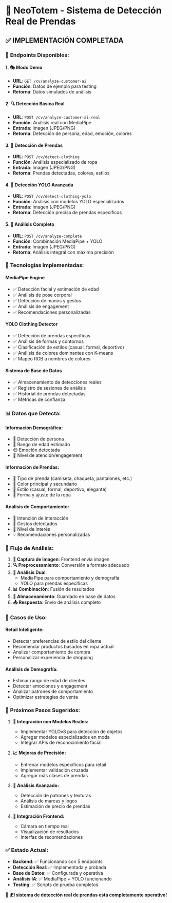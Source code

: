 # 🎯 NeoTotem - Sistema de Detección Real de Prendas

## ✅ **IMPLEMENTACIÓN COMPLETADA**

### 🔧 **Endpoints Disponibles:**

#### 1. **🎭 Modo Demo** 
- **URL**: `GET /cv/analyze-customer-ai`
- **Función**: Datos de ejemplo para testing
- **Retorna**: Datos simulados de análisis

#### 2. **🔍 Detección Básica Real**
- **URL**: `POST /cv/analyze-customer-ai-real`
- **Función**: Análisis real con MediaPipe
- **Entrada**: Imagen (JPEG/PNG)
- **Retorna**: Detección de persona, edad, emoción, colores

#### 3. **👕 Detección de Prendas**
- **URL**: `POST /cv/detect-clothing`
- **Función**: Análisis especializado de ropa
- **Entrada**: Imagen (JPEG/PNG)
- **Retorna**: Prendas detectadas, colores, estilos

#### 4. **🤖 Detección YOLO Avanzada**
- **URL**: `POST /cv/detect-clothing-yolo`
- **Función**: Análisis con modelos YOLO especializados
- **Entrada**: Imagen (JPEG/PNG)
- **Retorna**: Detección precisa de prendas específicas

#### 5. **🚀 Análisis Completo**
- **URL**: `POST /cv/analyze-complete`
- **Función**: Combinación MediaPipe + YOLO
- **Entrada**: Imagen (JPEG/PNG)
- **Retorna**: Análisis integral con máxima precisión

### 🧠 **Tecnologías Implementadas:**

#### **MediaPipe Engine**
- ✅ Detección facial y estimación de edad
- ✅ Análisis de pose corporal
- ✅ Detección de manos y gestos
- ✅ Análisis de engagement
- ✅ Recomendaciones personalizadas

#### **YOLO Clothing Detector**
- ✅ Detección de prendas específicas
- ✅ Análisis de formas y contornos
- ✅ Clasificación de estilos (casual, formal, deportivo)
- ✅ Análisis de colores dominantes con K-means
- ✅ Mapeo RGB a nombres de colores

#### **Sistema de Base de Datos**
- ✅ Almacenamiento de detecciones reales
- ✅ Registro de sesiones de análisis
- ✅ Historial de prendas detectadas
- ✅ Métricas de confianza

### 📊 **Datos que Detecta:**

#### **Información Demográfica:**
- 👤 Detección de persona
- 🎂 Rango de edad estimado
- 😊 Emoción detectada
- 📏 Nivel de atención/engagement

#### **Información de Prendas:**
- 👕 Tipo de prenda (camiseta, chaqueta, pantalones, etc.)
- 🎨 Color principal y secundario
- 👔 Estilo (casual, formal, deportivo, elegante)
- 📐 Forma y ajuste de la ropa

#### **Análisis de Comportamiento:**
- 🤝 Intención de interacción
- 👋 Gestos detectados
- 🎯 Nivel de interés
- 💡 Recomendaciones personalizadas

### 🔄 **Flujo de Análisis:**

1. **📸 Captura de Imagen**: Frontend envía imagen
2. **🔍 Preprocesamiento**: Conversión a formato adecuado
3. **🧠 Análisis Dual**: 
   - MediaPipe para comportamiento y demografía
   - YOLO para prendas específicas
4. **📊 Combinación**: Fusión de resultados
5. **💾 Almacenamiento**: Guardado en base de datos
6. **📤 Respuesta**: Envío de análisis completo

### 🎯 **Casos de Uso:**

#### **Retail Inteligente:**
- Detectar preferencias de estilo del cliente
- Recomendar productos basados en ropa actual
- Analizar comportamiento de compra
- Personalizar experiencia de shopping

#### **Análisis de Demografía:**
- Estimar rango de edad de clientes
- Detectar emociones y engagement
- Analizar patrones de comportamiento
- Optimizar estrategias de venta

### 🚀 **Próximos Pasos Sugeridos:**

1. **🔧 Integración con Modelos Reales:**
   - Implementar YOLOv8 para detección de objetos
   - Agregar modelos especializados en moda
   - Integrar APIs de reconocimiento facial

2. **📈 Mejoras de Precisión:**
   - Entrenar modelos específicos para retail
   - Implementar validación cruzada
   - Agregar más clases de prendas

3. **🎨 Análisis Avanzado:**
   - Detección de patrones y texturas
   - Análisis de marcas y logos
   - Estimación de precio de prendas

4. **📱 Integración Frontend:**
   - Cámara en tiempo real
   - Visualización de resultados
   - Interfaz de recomendaciones

### ✅ **Estado Actual:**
- **Backend**: ✅ Funcionando con 5 endpoints
- **Detección Real**: ✅ Implementada y probada
- **Base de Datos**: ✅ Configurada y operativa
- **Análisis IA**: ✅ MediaPipe + YOLO funcionando
- **Testing**: ✅ Scripts de prueba completos

**🎉 ¡El sistema de detección real de prendas está completamente operativo!**
